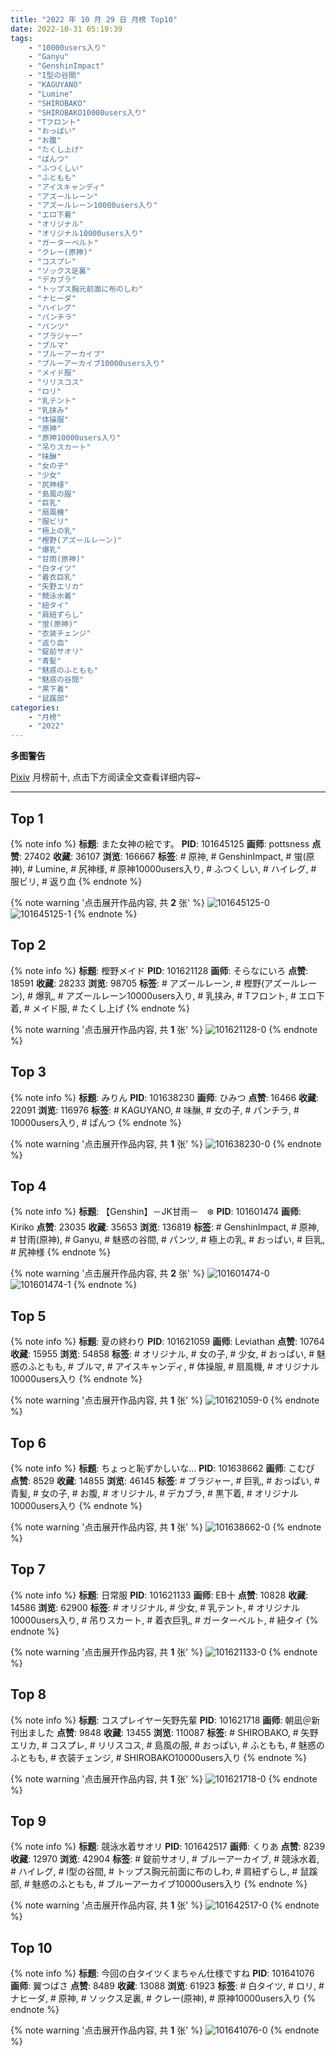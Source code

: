 ```yaml
---
title: "2022 年 10 月 29 日 月榜 Top10"
date: 2022-10-31 05:19:39
tags:
    - "10000users入り"
    - "Ganyu"
    - "GenshinImpact"
    - "I型の谷間"
    - "KAGUYANO"
    - "Lumine"
    - "SHIROBAKO"
    - "SHIROBAKO10000users入り"
    - "Tフロント"
    - "おっぱい"
    - "お腹"
    - "たくし上げ"
    - "ぱんつ"
    - "ふつくしい"
    - "ふともも"
    - "アイスキャンディ"
    - "アズールレーン"
    - "アズールレーン10000users入り"
    - "エロ下着"
    - "オリジナル"
    - "オリジナル10000users入り"
    - "ガーターベルト"
    - "クレー(原神)"
    - "コスプレ"
    - "ソックス足裏"
    - "デカブラ"
    - "トップス胸元前面に布のしわ"
    - "ナヒーダ"
    - "ハイレグ"
    - "パンチラ"
    - "パンツ"
    - "ブラジャー"
    - "ブルマ"
    - "ブルーアーカイブ"
    - "ブルーアーカイブ10000users入り"
    - "メイド服"
    - "リリスコス"
    - "ロリ"
    - "乳テント"
    - "乳挟み"
    - "体操服"
    - "原神"
    - "原神10000users入り"
    - "吊りスカート"
    - "味醂"
    - "女の子"
    - "少女"
    - "尻神様"
    - "島風の服"
    - "巨乳"
    - "扇風機"
    - "服ビリ"
    - "極上の乳"
    - "樫野(アズールレーン)"
    - "爆乳"
    - "甘雨(原神)"
    - "白タイツ"
    - "着衣巨乳"
    - "矢野エリカ"
    - "競泳水着"
    - "紐タイ"
    - "肩紐ずらし"
    - "蛍(原神)"
    - "衣装チェンジ"
    - "返り血"
    - "錠前サオリ"
    - "青髪"
    - "魅惑のふともも"
    - "魅惑の谷間"
    - "黒下着"
    - "鼠蹊部"
categories:
    - "月榜"
    - "2022"
---
```


<i class="fa fa-triangle-exclamation"></i>**多图警告**<i class="fa fa-triangle-exclamation"></i>

[Pixiv](https://www.pixiv.net/) 月榜前十, 点击下方阅读全文查看详细内容~

<!-- more -->

---

## Top 1

{% note info %}
**标题**: また女神の絵です。
**PID**: 101645125 **画师**: pottsness
**点赞**: 27402 **收藏**: 36107 **浏览**: 166667
**标签**: # 原神, # GenshinImpact, # 蛍(原神), # Lumine, # 尻神様, # 原神10000users入り, # ふつくしい, # ハイレグ, # 服ビリ, # 返り血
{% endnote %}

{% note warning '点击展开作品内容, 共 **2** 张' %}
![101645125-0](https://i.pixiv.re/img-original/img/2022/10/02/23/30/33/101645125_p0.jpg)
![101645125-1](https://i.pixiv.re/img-original/img/2022/10/02/23/30/33/101645125_p1.jpg)
{% endnote %}

## Top 2

{% note info %}
**标题**: 樫野メイド
**PID**: 101621128 **画师**: そらなにいろ
**点赞**: 18591 **收藏**: 28233 **浏览**: 98705
**标签**: # アズールレーン, # 樫野(アズールレーン), # 爆乳, # アズールレーン10000users入り, # 乳挟み, # Tフロント, # エロ下着, # メイド服, # たくし上げ
{% endnote %}

{% note warning '点击展开作品内容, 共 **1** 张' %}
![101621128-0](https://i.pixiv.re/img-original/img/2022/10/02/00/00/21/101621128_p0.png)
{% endnote %}

## Top 3

{% note info %}
**标题**: みりん
**PID**: 101638230 **画师**: ひみつ
**点赞**: 16466 **收藏**: 22091 **浏览**: 116976
**标签**: # KAGUYANO, # 味醂, # 女の子, # パンチラ, # 10000users入り, # ぱんつ
{% endnote %}

{% note warning '点击展开作品内容, 共 **1** 张' %}
![101638230-0](https://i.pixiv.re/img-original/img/2022/10/02/18/17/34/101638230_p0.png)
{% endnote %}

## Top 4

{% note info %}
**标题**: 【Genshin】－JK甘雨－　❄️
**PID**: 101601474 **画师**: Kiriko
**点赞**: 23035 **收藏**: 35653 **浏览**: 136819
**标签**: # GenshinImpact, # 原神, # 甘雨(原神), # Ganyu, # 魅惑の谷間, # パンツ, # 極上の乳, # おっぱい, # 巨乳, # 尻神様
{% endnote %}

{% note warning '点击展开作品内容, 共 **2** 张' %}
![101601474-0](https://i.pixiv.re/img-original/img/2022/10/03/14/16/18/101601474_p0.png)
![101601474-1](https://i.pixiv.re/img-original/img/2022/10/03/14/16/18/101601474_p1.png)
{% endnote %}

## Top 5

{% note info %}
**标题**: 夏の終わり
**PID**: 101621059 **画师**: Leviathan
**点赞**: 10764 **收藏**: 15955 **浏览**: 54858
**标签**: # オリジナル, # 女の子, # 少女, # おっぱい, # 魅惑のふともも, # ブルマ, # アイスキャンディ, # 体操服, # 扇風機, # オリジナル10000users入り
{% endnote %}

{% note warning '点击展开作品内容, 共 **1** 张' %}
![101621059-0](https://i.pixiv.re/img-original/img/2022/10/02/00/00/06/101621059_p0.png)
{% endnote %}

## Top 6

{% note info %}
**标题**: ちょっと恥ずかしいな…
**PID**: 101638662 **画师**: こむぴ
**点赞**: 8529 **收藏**: 14855 **浏览**: 46145
**标签**: # ブラジャー, # 巨乳, # おっぱい, # 青髪, # 女の子, # お腹, # オリジナル, # デカブラ, # 黒下着, # オリジナル10000users入り
{% endnote %}

{% note warning '点击展开作品内容, 共 **1** 张' %}
![101638662-0](https://i.pixiv.re/img-original/img/2022/10/02/18/35/29/101638662_p0.jpg)
{% endnote %}

## Top 7

{% note info %}
**标题**: 日常服
**PID**: 101621133 **画师**: EB十
**点赞**: 10828 **收藏**: 14586 **浏览**: 62900
**标签**: # オリジナル, # 少女, # 乳テント, # オリジナル10000users入り, # 吊りスカート, # 着衣巨乳, # ガーターベルト, # 紐タイ
{% endnote %}

{% note warning '点击展开作品内容, 共 **1** 张' %}
![101621133-0](https://i.pixiv.re/img-original/img/2022/10/02/00/00/22/101621133_p0.jpg)
{% endnote %}

## Top 8

{% note info %}
**标题**: コスプレイヤー矢野先輩
**PID**: 101621718 **画师**: 朝凪＠新刊出ました
**点赞**: 9848 **收藏**: 13455 **浏览**: 110087
**标签**: # SHIROBAKO, # 矢野エリカ, # コスプレ, # リリスコス, # 島風の服, # おっぱい, # ふともも, # 魅惑のふともも, # 衣装チェンジ, # SHIROBAKO10000users入り
{% endnote %}

{% note warning '点击展开作品内容, 共 **1** 张' %}
![101621718-0](https://i.pixiv.re/img-original/img/2022/10/02/00/11/36/101621718_p0.jpg)
{% endnote %}

## Top 9

{% note info %}
**标题**: 競泳水着サオリ
**PID**: 101642517 **画师**: くりあ
**点赞**: 8239 **收藏**: 12970 **浏览**: 42904
**标签**: # 錠前サオリ, # ブルーアーカイブ, # 競泳水着, # ハイレグ, # I型の谷間, # トップス胸元前面に布のしわ, # 肩紐ずらし, # 鼠蹊部, # 魅惑のふともも, # ブルーアーカイブ10000users入り
{% endnote %}

{% note warning '点击展开作品内容, 共 **1** 张' %}
![101642517-0](https://i.pixiv.re/img-original/img/2022/10/02/21/00/01/101642517_p0.png)
{% endnote %}

## Top 10

{% note info %}
**标题**: 今回の白タイツくまちゃん仕様ですね
**PID**: 101641076 **画师**: 翼つばさ
**点赞**: 8489 **收藏**: 13088 **浏览**: 61923
**标签**: # 白タイツ, # ロリ, # ナヒーダ, # 原神, # ソックス足裏, # クレー(原神), # 原神10000users入り
{% endnote %}

{% note warning '点击展开作品内容, 共 **1** 张' %}
![101641076-0](https://i.pixiv.re/img-original/img/2022/10/05/00/35/00/101641076_p0.jpg)
{% endnote %}
